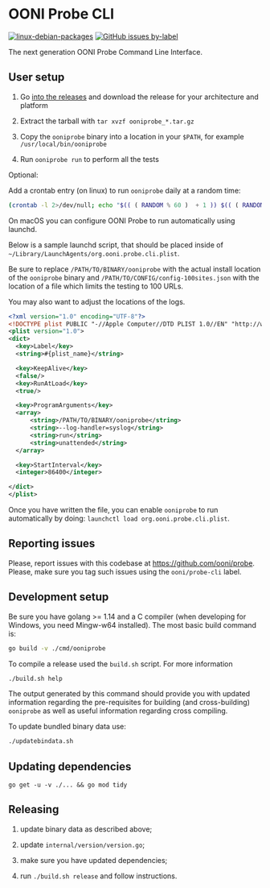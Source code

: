 # OONI Probe CLI

[![linux-debian-packages](https://github.com/ooni/probe-cli/workflows/linux-debian-packages/badge.svg)](https://github.com/ooni/probe-cli/actions?query=workflow%3Alinux-debian-packages) [![GitHub issues by-label](https://img.shields.io/github/issues/ooni/probe/ooni/probe-cli?style=plastic)](https://github.com/ooni/probe/labels/ooni%2Fprobe-cli)

The next generation OONI Probe Command Line Interface.

## User setup

1. Go [into the releases](https://github.com/ooni/probe-cli/releases) and download the
release for your architecture and platform

2. Extract the tarball with `tar xvzf ooniprobe_*.tar.gz`

3. Copy the `ooniprobe` binary into a location in your `$PATH`, for example
`/usr/local/bin/ooniprobe`

4. Run `ooniprobe run` to perform all the tests

Optional:

Add a crontab entry (on linux) to run `ooniprobe` daily at a random time:

```bash
(crontab -l 2>/dev/null; echo "$(( ( RANDOM % 60 )  + 1 )) $(( ( RANDOM % 24 )  + 1 )) * * * ooniprobe run") | crontab -
```

On macOS you can configure OONI Probe to run automatically using launchd.

Below is a sample launchd script, that should be placed inside of
`~/Library/LaunchAgents/org.ooni.probe.cli.plist`.

Be sure to replace `/PATH/TO/BINARY/ooniprobe` with the actual install location of the
`ooniprobe` binary and `/PATH/TO/CONFIG/config-100sites.json` with the location of a file
which limits the testing to 100 URLs.

You may also want to adjust the locations of the logs.

```xml
<?xml version="1.0" encoding="UTF-8"?>
<!DOCTYPE plist PUBLIC "-//Apple Computer//DTD PLIST 1.0//EN" "http://www.apple.com/DTDs/PropertyList-1.0.dtd">
<plist version="1.0">
<dict>
  <key>Label</key>
  <string>#{plist_name}</string>

  <key>KeepAlive</key>
  <false/>
  <key>RunAtLoad</key>
  <true/>

  <key>ProgramArguments</key>
  <array>
      <string>/PATH/TO/BINARY/ooniprobe</string>
      <string>--log-handler=syslog</string>
      <string>run</string>
      <string>unattended</string>
  </array>

  <key>StartInterval</key>
  <integer>86400</integer>

</dict>
</plist>
```

Once you have written the file, you can enable `ooniprobe` to run automatically by
doing: `launchctl load org.ooni.probe.cli.plist`.

## Reporting issues

Please, report issues with this codebase at https://github.com/ooni/probe. Please, make
sure you tag such issues using the `ooni/probe-cli` label.

## Development setup

Be sure you have golang >= 1.14 and a C compiler (when developing for Windows, you
need Mingw-w64 installed). The most basic build command is:

```bash
go build -v ./cmd/ooniprobe
```

To compile a release used the `build.sh` script. For more information

```bash
./build.sh help
```

The output generated by this command should provide you with updated information
regarding the pre-requisites for building (and cross-building) `ooniprobe` as well
as useful information regarding cross compiling.

To update bundled binary data use:

```bash
./updatebindata.sh
```

## Updating dependencies

`go get -u -v ./... && go mod tidy`

## Releasing

1. update binary data as described above;

2. update `internal/version/version.go`;

3. make sure you have updated dependencies;

4. run `./build.sh release` and follow instructions.

